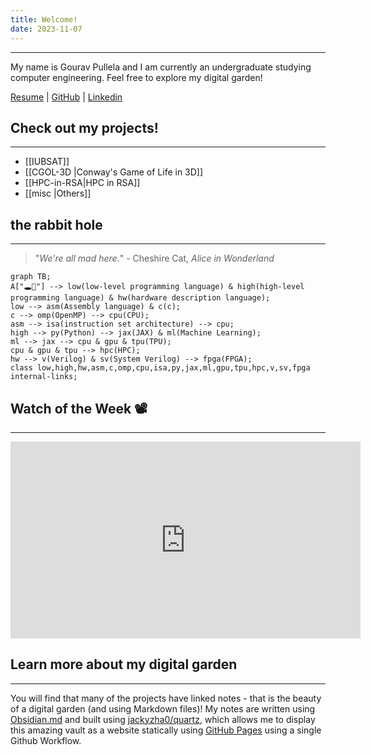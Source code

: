```yaml
---
title: Welcome!
date: 2023-11-07
---
```

---
My name is Gourav Pullela and I am currently an undergraduate studying computer engineering.  Feel free to explore my digital garden!

<a target="_blank" href="./assets/Resume/Gourav-Pullela-Resume.pdf">Resume</a> | [GitHub](https://github.com/gpullela) | [Linkedin](https://www.linkedin.com/in/gourav-pullela/)

## Check out my projects!  
---
- [[IUBSAT]]
- [[CGOL-3D |Conway's Game of Life in 3D]]
- [[HPC-in-RSA|HPC in RSA]]
- [[misc |Others]]

## the rabbit hole
---

>"*We're all mad here.*"
\- Cheshire Cat, *Alice in Wonderland*

```mermaid
graph TB;
A["🕳️🐇"] --> low(low-level programming language) & high(high-level programming language) & hw(hardware description language);
low --> asm(Assembly language) & c(c);
c --> omp(OpenMP) --> cpu(CPU);
asm --> isa(instruction set architecture) --> cpu;
high --> py(Python) --> jax(JAX) & ml(Machine Learning);
ml --> jax --> cpu & gpu & tpu(TPU);
cpu & gpu & tpu --> hpc(HPC);
hw --> v(Verilog) & sv(System Verilog) --> fpga(FPGA);
class low,high,hw,asm,c,omp,cpu,isa,py,jax,ml,gpu,tpu,hpc,v,sv,fpga internal-links;
```

## Watch of the Week 📽️
---
<iframe width="560" height="315" src="https://www.youtube.com/embed/QQ2QOPWZKVc?si=UcXjKbEb8rC90HqQ" title="YouTube video player" frameborder="0" allow="accelerometer; autoplay; clipboard-write; encrypted-media; gyroscope; picture-in-picture; web-share" allowfullscreen></iframe>

## Learn more about my digital garden
---
You will find that many of the projects have linked notes - that is the beauty of a digital garden (and using Markdown files)!  My notes are written using [Obsidian.md](https://obsidian.md/) and built using [jackyzha0/quartz](https://quartz.jzhao.xyz/), which allows me to display this amazing vault as a website statically using [GitHub Pages](https://pages.github.com/) using a single Github Workflow.  



